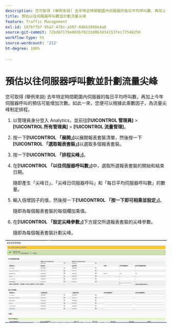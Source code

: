 ```yaml
---
description: 您可取得 (舉例來說) 去年特定時間範圍內伺服器的每日平均呼叫數，再加上今年伺服器呼叫的預估可能增加次數。如此一來，您便可以根據此乘數因子，為流量尖峰制定排程。
title: 預估以往伺服器呼叫數並計劃流量尖峰
feature: Traffic Management
exl-id: 1076ffbf-95a7-478c-a597-04bb3890e4a0
source-git-commit: 72bd67179e003b70233d863d34153fec77548256
workflow-type: ht
source-wordcount: '212'
ht-degree: 100%

---
```


# 預估以往伺服器呼叫數並計劃流量尖峰

您可取得 (舉例來說) 去年特定時間範圍內伺服器的每日平均呼叫數，再加上今年伺服器呼叫的預估可能增加次數。如此一來，您便可以根據此乘數因子，為流量尖峰制定排程。

1. 以管理員身分登入 Analytics，並前往&#x200B;**[!UICONTROL 管理員]** > **[!UICONTROL 所有管理員]** > **[!UICONTROL 流量管理]**。

1. 按一下&#x200B;**[!UICONTROL 「展開」]**&#x200B;以展開報表套裝清單，然後按一下&#x200B;**[!UICONTROL 「選取報表套裝」]**&#x200B;以選取多個報表套裝。

1. 按一下&#x200B;**[!UICONTROL 「排程尖峰」]**。
1. 在&#x200B;**[!UICONTROL 「以往伺服器呼叫數」]**&#x200B;中，選取所選報表套裝的開始和結束日期。

   隨即產生「尖峰日」、「尖峰日伺服器呼叫」和「每日平均伺服器呼叫數」的數量。

1. 輸入倍增因子的值，然後按一下&#x200B;**[!UICONTROL 「按一下即可相乘並設定」]**。

   隨即為每個報表套裝的每個欄加乘值。

1. 在&#x200B;**[!UICONTROL 「設定尖峰參數」]**&#x200B;下方提交所選報表套裝的尖峰參數。

   隨即為每個報表套裝計劃尖峰。

![](assets/past_server_calls.png)
